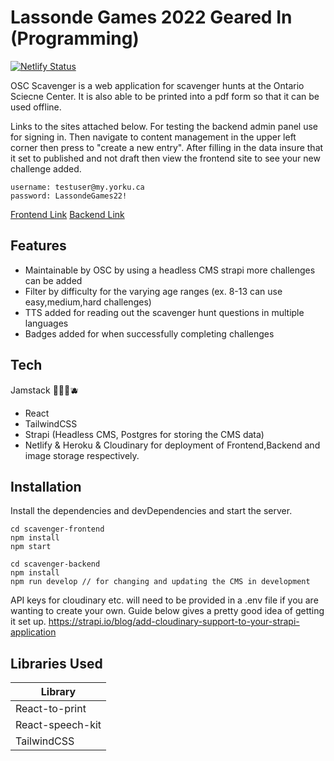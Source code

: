 # Lassonde Games 2022 Geared In (Programming)

[![Netlify Status](https://api.netlify.com/api/v1/badges/9f7b37d6-b6ea-41c0-a0fd-5e4bb15d852e/deploy-status)](https://app.netlify.com/sites/unruffled-goldwasser-566d13/deploys)

OSC Scavenger is a web application for scavenger hunts at the Ontario Sciecne Center. It is also able to be printed into a pdf form so that it can be used offline.

Links to the sites attached below. For testing the backend admin panel use for signing in. Then navigate to content management in the upper left corner then press to "create a new entry". After filling in the data insure that it set to published and not draft then view the frontend site to see your new challenge added.

```
username: testuser@my.yorku.ca
password: LassondeGames22!
```


[Frontend Link](https://unruffled-goldwasser-566d13.netlify.app/)
[Backend Link](https://lassonde-games-strapi.herokuapp.com/admin/)


## Features
- Maintainable by OSC by using a headless CMS strapi more challenges can be added
- Filter by difficulty for the varying age ranges (ex. 8-13 can use easy,medium,hard challenges)
- TTS added for reading out the scavenger hunt questions in multiple languages
- Badges added for when successfully completing challenges

## Tech

Jamstack 🍯🍇🍓🫐
- React
- TailwindCSS 
- Strapi (Headless CMS, Postgres for storing the CMS data) 
- Netlify & Heroku & Cloudinary for deployment of Frontend,Backend and image storage respectively.


## Installation

Install the dependencies and devDependencies and start the server.

```
cd scavenger-frontend
npm install
npm start
```


```
cd scavenger-backend
npm install
npm run develop // for changing and updating the CMS in development
```
API keys for cloudinary etc. will need to be provided in a .env file if you are wanting to create your own. Guide below gives a pretty good idea of getting it set up.
https://strapi.io/blog/add-cloudinary-support-to-your-strapi-application

## Libraries Used



| Library | 
| ------ | 
| React-to-print |  
| React-speech-kit | 
| TailwindCSS| 
